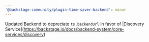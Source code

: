 ```yaml
---
'@backstage-community/plugin-time-saver-backend': minor
---
```


Updated Backend to depreciate `ts.backendUrl` in favor of |Discovery Service](https://backstage.io/docs/backend-system/core-services/discovery)
